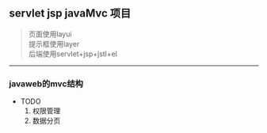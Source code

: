 ## servlet jsp javaMvc 项目
> 页面使用layui     
提示框使用layer      
后端使用servlet+jsp+jstl+el
---
### javaweb的mvc结构
- TODO
    1. 权限管理
    2. 数据分页
